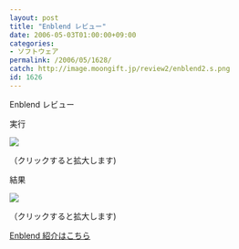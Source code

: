 ```yaml
---
layout: post
title: "Enblend レビュー"
date: 2006-05-03T01:00:00+09:00
categories:
- ソフトウェア
permalink: /2006/05/1628/
catch: http://image.moongift.jp/review2/enblend2.s.png
id: 1626
---
```

Enblend レビュー  
<!--more-->

実行

  

[![](http://image.moongift.jp/review2/enblend1.s.png)](http://image.moongift.jp/review2/enblend1.png)  
  
（クリックすると拡大します)

  

結果

  

[![](http://image.moongift.jp/review2/enblend2.s.png)](http://image.moongift.jp/review2/enblend2.png)  
  
（クリックすると拡大します)

  

[Enblend 紹介はこちら](http://oss.moongift.jp/intro/i-1625.html)

